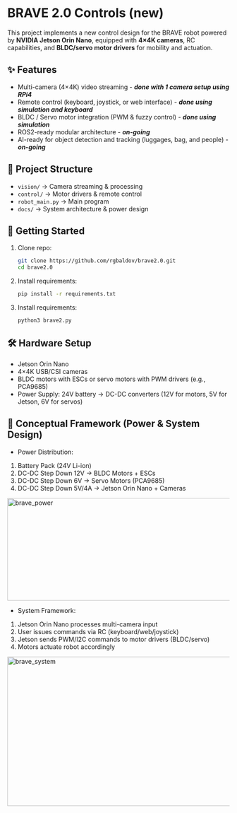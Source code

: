# BRAVE 2.0 Controls (new)

This project implements a new control design for the BRAVE robot powered by **NVIDIA Jetson Orin Nano**, equipped with **4×4K cameras**, RC capabilities, and **BLDC/servo motor drivers** for mobility and actuation.  

## ✨ Features
- Multi-camera (4×4K) video streaming - _**done with 1 camera setup using RPi4**_
- Remote control (keyboard, joystick, or web interface) - _**done using simulation and keyboard**_
- BLDC / Servo motor integration (PWM & fuzzy control) - _**done using simulation**_
- ROS2-ready modular architecture - _**on-going**_
- AI-ready for object detection and tracking (luggages, bag, and people) - _**on-going**_

## 📂 Project Structure
- `vision/` → Camera streaming & processing
- `control/` → Motor drivers & remote control
- `robot_main.py` → Main program
- `docs/` → System architecture & power design

## 🚀 Getting Started
1. Clone repo:
   ```bash
   git clone https://github.com/rgbaldov/brave2.0.git
   cd brave2.0
2. Install requirements:
    ```bash
   pip install -r requirements.txt
3. Install requirements:
    ```bash
   python3 brave2.py

## 🛠️ Hardware Setup
- Jetson Orin Nano
- 4×4K USB/CSI cameras
- BLDC motors with ESCs or servo motors with PWM drivers (e.g., PCA9685)
- Power Supply: 24V battery → DC-DC converters (12V for motors, 5V for Jetson, 6V for servos)

## 📐 Conceptual Framework (Power & System Design)
- Power Distribution:
1. Battery Pack (24V Li-ion)
2. DC-DC Step Down 12V → BLDC Motors + ESCs
3. DC-DC Step Down 6V → Servo Motors (PCA9685)
4. DC-DC Step Down 5V/4A → Jetson Orin Nano + Cameras

<img width="1106" height="232" alt="brave_power" src="https://github.com/user-attachments/assets/9ed97946-3dc6-4912-99f6-f2dfc8453d65" />

- System Framework:
1. Jetson Orin Nano processes multi-camera input
2. User issues commands via RC (keyboard/web/joystick)
3. Jetson sends PWM/I2C commands to motor drivers (BLDC/servo)
4. Motors actuate robot accordingly

<img width="816" height="338" alt="brave_system" src="https://github.com/user-attachments/assets/5d5e81f9-c9ad-438b-b827-1b95f2ba1c92" />

